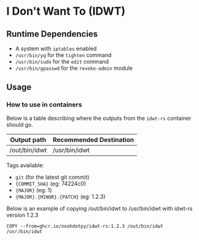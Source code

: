 # I Don't Want To (IDWT)

## Runtime Dependencies

- A system with `iptables` enabled
- `/usr/bin/yq` for the `tighten` command
- `/usr/bin/sudo` for the `edit` command
- `/usr/bin/gpasswd` for the `revoke-admin` module

## Usage

### How to use in containers

Below is a table describing where the outputs from the `idwt-rs` container should go.

| Output path                      | Recommended Destination          |
|----------------------------------|----------------------------------|
| /out/bin/idwt                    | /usr/bin/idwt                    |

Tags available:

- `git` (for the latest git commit)
- `{COMMIT_SHA}` (eg: 74224c0)
- `{MAJOR}` (eg: 1)
- `{MAJOR}.{MINOR}.{PATCH}` (eg: 1.2.3)

Below is an example of copying /out/bin/idwt to /usr/bin/idwt with idwt-rs version 1.2.3

```containerfile
COPY --from=ghcr.io/noahdotpy/idwt-rs:1.2.3 /out/bin/idwt /usr/bin/idwt
```
